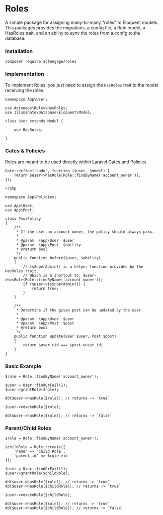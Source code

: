 # Roles

A simple package for assigning many-to-many "roles" to Eloquent models. This
packages provides the migrations, a config file, a Role model, a HasRoles trait,
and an ability to sync the roles from a config to the database.

### Installation

    composer require actengage/roles

### Implementation

To implement Roles, you just need to assign the `HasRoles` trait to the model
receiving the roles.

    namespace App\User;

    use Actenage\Roles\HasRoles;
    use Illuminate\Database\Eloquent\Model;

    class User extends Model {

        use HasRoles;

    }

### Gates & Policies

Roles are meant to be used directly within Laravel Gates and Policies.
```
Gate::define('sudo', function ($user, $model) {
    return $user->hasRole(Role::findByName('account_owner'));
});
```
```
<?php

namespace App\Policies;

use App\User;
use App\Post;

class PostPolicy
{
    /**
     * If the user an account owner, the policy should always pass.
     *
     * @param  \App\User  $user
     * @param  \App\Post  $ability
     * @return bool
     */
    public function before($user, $ability)
    {
        // isSuperAdmin() is a helper function provided by the HasRoles trait.
        // Which is a shortcut to: $user->hasRole(Role::findByName('account_owner'));
        if ($user->isSuperAdmin()) {
            return true;
        }
    }

    /**
     * Determine if the given post can be updated by the user.
     *
     * @param  \App\User  $user
     * @param  \App\Post  $post
     * @return bool
     */
    public function update(User $user, Post $post)
    {
        return $user->id === $post->user_id;
    }
}
```
### Basic Example
```
$role = Role::findByName('account_owner');

$user = User::findOrFail(1);
$user->grantRole($role);

dd($user->hasRole($role)); // returns -> `true`

$user->revokeRole($role);

dd($user->hasRole($role)); // returns -> `false`
```

### Parent/Child Roles
```
$role = Role::findByName('account_owner');

$childRole = Role::create([
    'name' => 'Child Role',
    'parent_id' => $role->id
]);

$user = User::findOrFail(1);
$user->grantRole($childRole);

dd($user->hasRole($role)); // returns -> `true`
dd($user->hasRole($childRole)); // returns -> `true`

$user->revokeRole($childRole);

dd($user->hasRole($role)); // returns -> `true`
dd($user->hasRole($childRole)); // returns -> `false`
```
